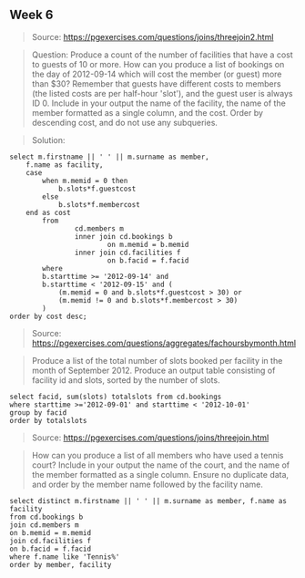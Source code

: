 ## Week 6
> Source: https://pgexercises.com/questions/joins/threejoin2.html

> Question:  Produce a count of the number of facilities that have a cost to guests of 10 or more.
> How can you produce a list of bookings on the day of 2012-09-14 which will cost the member (or guest) more than $30? Remember that guests have different costs to members (the 
> listed costs are per half-hour 'slot'), and the guest user is always ID 0. Include in your output the name of the facility, the name of the member formatted as a single column, 
> and the cost. Order by descending cost, and do not use any subqueries.

> Solution:

```
select m.firstname || ' ' || m.surname as member, 
	f.name as facility, 
	case 
		when m.memid = 0 then
			b.slots*f.guestcost
		else
			b.slots*f.membercost
	end as cost
        from
                cd.members m                
                inner join cd.bookings b
                        on m.memid = b.memid
                inner join cd.facilities f
                        on b.facid = f.facid
        where
		b.starttime >= '2012-09-14' and 
		b.starttime < '2012-09-15' and (
			(m.memid = 0 and b.slots*f.guestcost > 30) or
			(m.memid != 0 and b.slots*f.membercost > 30)
		)
order by cost desc;   
```

> Source: https://pgexercises.com/questions/aggregates/fachoursbymonth.html

> Produce a list of the total number of slots booked per facility in the month of September 2012. Produce an output table consisting of facility id and slots, sorted by the number of slots.

```
select facid, sum(slots) totalslots from cd.bookings
where starttime >='2012-09-01' and starttime < '2012-10-01'
group by facid
order by totalslots
```

> Source: https://pgexercises.com/questions/joins/threejoin.html

> How can you produce a list of all members who have used a tennis court? Include in your output the name of the court, and the name of the member formatted as a single column. Ensure no duplicate data, and order by the member name followed by the facility name.

```
select distinct m.firstname || ' ' || m.surname as member, f.name as facility
from cd.bookings b
join cd.members m
on b.memid = m.memid
join cd.facilities f
on b.facid = f.facid
where f.name like 'Tennis%'
order by member, facility
```